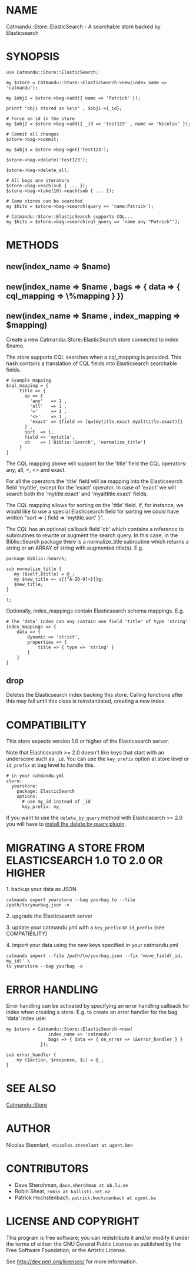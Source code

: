 # NAME

Catmandu::Store::ElasticSearch - A searchable store backed by Elasticsearch

# SYNOPSIS

    use Catmandu::Store::ElasticSearch;

    my $store = Catmandu::Store::ElasticSearch->new(index_name => 'catmandu');

    my $obj1 = $store->bag->add({ name => 'Patrick' });

    printf "obj1 stored as %s\n" , $obj1->{_id};

    # Force an id in the store
    my $obj2 = $store->bag->add({ _id => 'test123' , name => 'Nicolas' });

    # Commit all changes
    $store->bag->commit;

    my $obj3 = $store->bag->get('test123');

    $store->bag->delete('test123');

    $store->bag->delete_all;

    # All bags are iterators
    $store->bag->each(sub { ... });
    $store->bag->take(10)->each(sub { ... });

    # Some stores can be searched
    my $hits = $store->bag->search(query => 'name:Patrick');

    # Catmandu::Store::ElasticSearch supports CQL...
    my $hits = $store->bag->search(cql_query => 'name any "Patrick"');

# METHODS

## new(index\_name => $name)

## new(index\_name => $name , bags => { data => { cql\_mapping => \\%mapping } })

## new(index\_name => $name , index\_mapping => $mapping)

Create a new Catmandu::Store::ElasticSearch store connected to index $name.

The store supports CQL searches when a cql\_mapping is provided. This hash
contains a translation of CQL fields into Elasticsearch searchable fields.

    # Example mapping
    $cql_mapping = {
         title => {
           op => {
             'any'   => 1 ,
             'all'   => 1 ,
             '='     => 1 ,
             '<>'    => 1 ,
             'exact' => {field => [qw(mytitle.exact myalttitle.exact)]}
           } ,
           sort  => 1,
           field => 'mytitle',
           cb    => ['Biblio::Search', 'normalize_title']
         }
    }

The CQL mapping above will support for the 'title' field the CQL operators: any, all, =, <> and exact.

For all the operators the 'title' field will be mapping into the Elasticsearch field 'mytitle', except
for the 'exact' operator. In case of 'exact' we will search both the 'mytitle.exact' and 'myalttitle.exact'
fields.

The CQL mapping allows for sorting on the 'title' field. If, for instance, we would like to use a special
Elasticsearch field for sorting we could have written "sort => { field => 'mytitle.sort' }".

The CQL has an optional callback field 'cb' which contains a reference to subroutines to rewrite or
augment the search query. In this case, in the Biblio::Search package there is a normalize\_title
subroutine which returns a string or an ARRAY of string with augmented title(s). E.g.

    package Biblio::Search;

    sub normalize_title {
       my ($self,$title) = @_;
       my $new_title =~ s{[^A-Z0-9]+}{}g;
       $new_title;
    }

    1;

Optionally, index\_mappings contain Elasticsearch schema mappings. E.g.

    # The 'data' index can ony contain one field 'title' of type 'string'
    index_mappings => {
        data => {
            dynamic => 'strict',
            properties => {
                title => { type => 'string' }
            }
        }
    }

## drop

Deletes the Elasticsearch index backing this store. Calling functions after
this may fail until this class is reinstantiated, creating a new index.

# COMPATIBILITY

This store expects version 1.0 or higher of the Elasticsearch server.

Note that Elasticsearch >= 2.0 doesn't like keys that start with an underscore such as
`_id`. You can use the `key_prefix` option at store level or `id_prefix` at
bag level to handle this.

    # in your catmandu.yml
    store:
      yourstore:
        package: ElasticSearch
        options:
          # use my_id instead of _id
          key_prefix: my_

If you want to use the `delete_by_query` method with Elasticsearch >= 2.0 you
will have to [install the delete by query plugin](https://www.elastic.co/guide/en/elasticsearch/plugins/current/plugins-delete-by-query.html).

# MIGRATING A STORE FROM ELASTICSEARCH 1.0 TO 2.0 OR HIGHER

1\. backup your data as JSON

    catmandu export yourstore --bag yourbag to --file /path/to/yourbag.json -v

2\. upgrade the Elasticsearch server

3\. update your catmandu.yml with a `key_prefix` or `id_prefix` (see COMPATIBILITY)

4\. import your data using the new keys specified in your catmandu.yml

    catmandu import --file /path/to/yourbag.json --fix 'move_field(_id, my_id)' \
    to yourstore --bag yourbag -v

# ERROR HANDLING

Error handling can be activated by specifying an error handling callback for index when creating
a store. E.g. to create an error handler for the bag 'data' index use:

    my $store = Catmandu::Store::ElasticSearch->new(
                    index_name => 'catmandu'
                    bags => { data => { on_error => \&error_handler } }
                 });

    sub error_handler {
        my ($action, $response, $i) = @_;
    }

# SEE ALSO

[Catmandu::Store](https://metacpan.org/pod/Catmandu::Store)

# AUTHOR

Nicolas Steenlant, `<nicolas.steenlant at ugent.be>`

# CONTRIBUTORS

- Dave Sherohman, `dave.sherohman at ub.lu.se`
- Robin Sheat, `robin at kallisti.net.nz`
- Patrick Hochstenbach, `patrick.hochstenbach at ugent.be`

# LICENSE AND COPYRIGHT

This program is free software; you can redistribute it and/or modify it
under the terms of either: the GNU General Public License as published
by the Free Software Foundation; or the Artistic License.

See http://dev.perl.org/licenses/ for more information.
